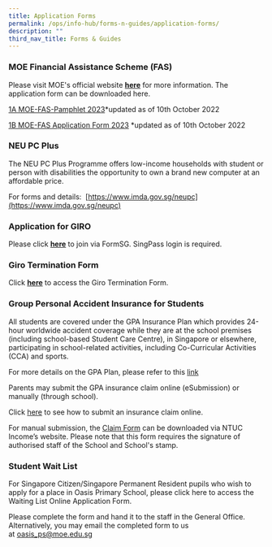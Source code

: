 ```yaml
---
title: Application Forms
permalink: /ops/info-hub/forms-n-guides/application-forms/
description: ""
third_nav_title: Forms & Guides
---
```

### MOE Financial Assistance Scheme (FAS)

Please visit MOE's official website **[here](https://www.moe.gov.sg/financial-matters/financial-assistance)** for more information. The application form can be downloaded here.


[1A MOE-FAS-Pamphlet 2023](/files/1A%20MOE-FAS-Pamphlet%202023.pdf)*updated as of 10th October 2022  

[1B MOE-FAS Application Form 2023](/files/1B%20MOE-FAS%20Application%20Form%202023.pdf)
*updated as of 10th October 2022

### NEU PC Plus

The NEU PC Plus Programme offers low-income households with student or person with disabilities the opportunity to own a brand new computer at an affordable price.  

For forms and details:  [https://www.imda.gov.sg/neupc](https://www.imda.gov.sg/neupc)

### Application for GIRO

Please click **[here](https://go.gov.sg/moe-online-giro-form)** to join via FormSG. SingPass login is required.

### Giro Termination Form

Click **[here](/files/4%20GIRO_Termination_Form.pdf)** to access the Giro Termination Form.

### Group Personal Accident Insurance for Students

All students are covered under the GPA Insurance Plan which provides 24-hour worldwide accident coverage while they are at the school premises (including school-based Student Care Centre), in Singapore or elsewhere, participating in school-related activities, including Co-Curricular Activities (CCA) and sports.  


For more details on the GPA Plan, please refer to this [link](/files/5A%20GPA%20Plan%20Product%20Fact%20Sheet%20Dec2018.pdf)

  

Parents may submit the GPA insurance claim online (eSubmission) or manually (through school).

  

Click [here](https://www.income.com.sg/claims/group-insurance/group-personal-accident-for-students-claim) to see how to submit an insurance claim online.

  

For manual submission, the [Claim Form](/files/5B%20Claim%20form%20for%20Group%20Personal%20Accident%20GPA%20Insurance%20Plan%20for%20Students_Jan%202019%201.pdf) can be downloaded via NTUC Income’s website. Please note that this form requires the signature of authorised staff of the School and School's stamp.

### Student Wait List

For Singapore Citizen/Singapore Permanent Resident pupils who wish to apply for a place in Oasis Primary School, please click here to access the Waiting List Online Application Form.

  

Please complete the form and hand it to the staff in the General Office. Alternatively, you may email the completed form to us at [oasis_ps@moe.edu.sg](mailto:oasis_ps@moe.edu.sg)